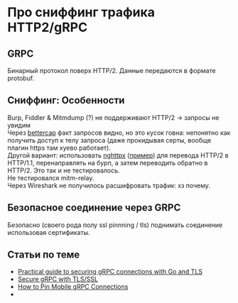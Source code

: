 # Про сниффинг трафика HTTP2/gRPC

## GRPC

Бинарный протокол поверх HTTP/2. Данные передаются в формате protobuf.

## Сниффинг: Особенности

Burp, Fiddler & Mitmdump \(?\) не поддерживают HTTP/2 -&gt; запросы не увидим  
Через [bettercap](https://www.bettercap.org/modules/ethernet/net.sniff/) факт запросов видно, но это кусок говна: непонятно как получить доступ к телу запроса \(даже прокидывая серты, вообще плагин https там хуево работает\).  
Другой вариант: использовать [nghttpx](https://nghttp2.org/documentation/nghttpx-howto.html) \([пример](https://security.stackexchange.com/questions/205388/how-to-mitm-http-2-traffic)\) для перевода HTTP/2 в HTTP/1.1, перенаправлять на бурп, а затем переводить обратно в HTTP/2. Это так и не тестировалось.  
Не тестировался mitm-relay.  
Через Wireshark не получилось расшифровать трафик: хз почему.

## Безопасное соединение через GRPC

Безопасно \(своего рода полу ssl pinnning / tls\) поднимать соединение использовая сертификаты.

## Статьи по теме

* [Practical guide to securing gRPC connections with Go and TLS](https://itnext.io/practical-guide-to-securing-grpc-connections-with-go-and-tls-part-1-f63058e9d6d1)
* [Secure gRPC with TLS/SSL](https://bbengfort.github.io/programmer/2017/03/03/secure-grpc.html)
* [How to Pin Mobile gRPC Connections](https://hackernoon.com/how-to-pin-mobile-grpc-connections-fd3ff1143dda)
* 
